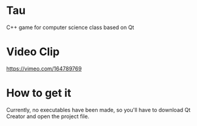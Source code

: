 # Tau
C++ game for computer science class based on Qt
# Video Clip
https://vimeo.com/164789769
# How to get it
Currently, no executables have been made, so you'll have to download Qt Creator and open the project file.
